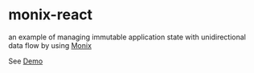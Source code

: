 # monix-react

an example of managing immutable application state with unidirectional data flow by using [Monix](https://github.com/monix/monix)

See [Demo](http://projects.scalapro.net/monix-react/)

